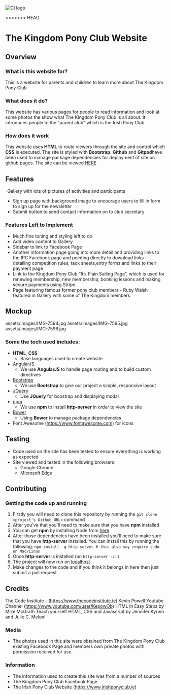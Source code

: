 ![CI logo](https://codeinstitute.s3.amazonaws.com/fullstack/ci_logo_small.png)

<<<<<<< HEAD
# The Kingdom Pony Club Website
 
## Overview
 
### What is this website for?
 
This is a website for parents and children to learn more about The Kingdom Pony Club
 
### What does it do?
 
This website has various pages for people to read information and look at some photos the show what The Kingdom Pony Club is all about. It introduces people to the “parent club” which is the Irish Pony Club
 
### How does it work
 
This website uses **HTML** to route viewers through the site and control which **CSS** is executed. The site is styled with **Bootstrap**. **Github** and **Gitpod**have been used to manage package dependencies for deployment of site on github pages. The site can be viewed [HERE](https://gitpod.io/#/workspace/kingdom-pony-club)

## Features
-Gallery with lots of pictures of activities and participants
- Sign up page with background image to encourage users to fill in form to sign up
  for the newsletter
- Submit button to send contact information on to club secretary

### Features Left to Implement
- Much fine tuning and styling left to do
- Add video content to Gallery
- Sidebar to link to Facebook Page
- Another information page going into more detail and providing links to the IPC Facebook page and pointing directly to download links - detailing competition rules, tack sheets,entry forms and links to their payment page
- Link to the Kingdom Pony Club “It’s Plain Sailing Page”, which is used for renewing membership, new membership, booking lessons and making secure payments using Stripe.
- Page featuring famous former pony club members - Ruby Walsh featured in Gallery with some of The Kingdom members
 



## Mockup
assets/images/IMG-7594.jpg
assets/images/IMG-7595.jpg
assets/images/IMG-7596.jpg

### Some the tech used includes:
- **HTML**, **CSS** 
  - Base languages used to create website
- [AngularJS](https://angularjs.org/)
    - We use **AngularJS** to handle page routing and to build custom directives
- [Bootstrap](http://getbootstrap.com/)
    - We use **Bootstrap** to give our project a simple, responsive layout
- [JQuery](https://jquery.com)
    - Use **JQuery** for boostrap and displaying modal
- [npm](https://www.npmjs.com/)
    - We use **npm** to install **http-server** in order to view the site
- [Bower](https://bower.io)
    - Using **Bower** to manage package dependencies
- Font Awesome (https://www.fontawesome.com) for icons




## Testing

- Code used on the site has been tested to ensure everything is working as expected
- Site viewed and tested in the following browsers:
  - Google Chrome
  - Microsoft Edge
  
## Contributing
 
### Getting the code up and running
1. Firstly you will need to clone this repository by running the ```git clone <project's Github URL>``` command
2. After you've that you'll need to make sure that you have **npm** installed
3. You can get **npm** by installing Node from [here](https://nodejs.org/en/)
4. After those dependencies have been installed you'll need to make sure that you have **http-server** installed. You can install this by running the following: ```npm install -g http-server # this also may require sudo on Mac/Linux```
5. Once **http-server** is installed run ```http-server -c-1```
6. The project will now run on [localhost](http://127.0.0.1:8080)
7. Make changes to the code and if you think it belongs in here then just submit a pull request

## Credits
The Code Institute - (https://www.thecodeinstitute.ie)
Kevin Powell Youtube Channel (https://www.youtube.com/user/KepowOb)
HTML in Easy Steps by Mike McGrath
Teach yourself HTML, CSS and Javascript by Jennifer Kyrnin and Julie C. Meloni




### Media
- The photos used in this site were obtained from The Kingdom Pony Club
 existing Facebook Page and members own private photos with permission received
 for use.



### Information
- The information used to create this site was from a number of sources
- The Kingdom Pony Club Facebook Page
- The Irish Pony Club Website (https://www.irishponyclub.ie)


